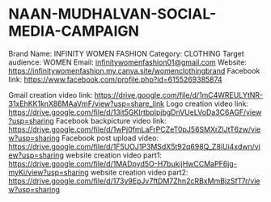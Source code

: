 # NAAN-MUDHALVAN-SOCIAL-MEDIA-CAMPAIGN
Brand Name: INFINITY WOMEN FASHION
Category: CLOTHING
Target audience: WOMEN
Email: infinitywomenfashion01@gmail.com
Website: https://infinitywomenfashion.my.canva.site/womenclothingbrand
Facebook link: https://www.facebook.com/profile.php?id=6155269385874

Gmail creation video link: https://drive.google.com/file/d/1mC4WREULYtNR-31xEhKK1knX86MAaVmF/view?usp=share_link
Logo creation video link: https://drive.google.com/file/d/13it5GKIrtbpIpjbgDnVUeLVoDa3C6AGF/view?usp=sharing
Facebook backpicture video link: https://drive.google.com/file/d/1wPj0fmLaFrPCZeT0pJ56SMXrZlJtT6zw/view?usp=sharing
Facebook post upload video: https://drive.google.com/file/d/1F5UOJ1P3MSdX5t92q698Q_Z8iUi4xdwn/view?usp=sharing
website creation  video part1: https://drive.google.com/file/d/1MADpyd5O-H7bukijHwCCMaPF6jg-myKi/view?usp=sharing
website creation video part2: https://drive.google.com/file/d/173y9EpJv7ftDM7Zhn2cRBxMmBjzSfT7r/view?usp=sharing
